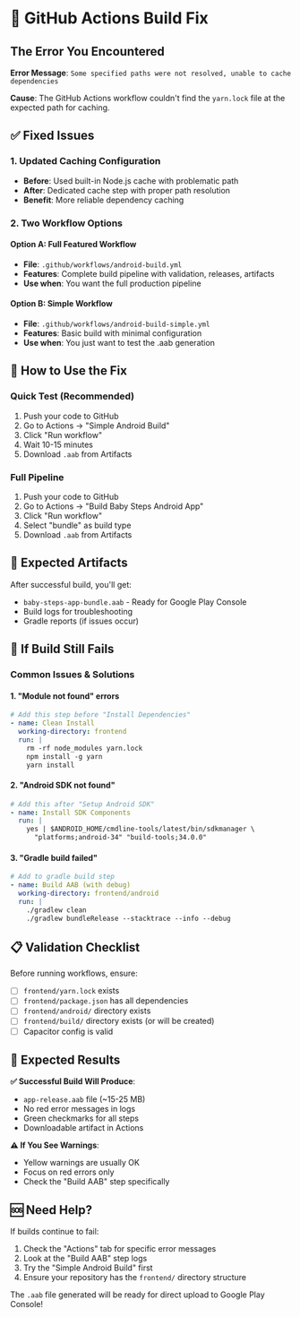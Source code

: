 # 🔧 GitHub Actions Build Fix

## The Error You Encountered

**Error Message**: `Some specified paths were not resolved, unable to cache dependencies`

**Cause**: The GitHub Actions workflow couldn't find the `yarn.lock` file at the expected path for caching.

## ✅ Fixed Issues

### 1. Updated Caching Configuration
- **Before**: Used built-in Node.js cache with problematic path
- **After**: Dedicated cache step with proper path resolution
- **Benefit**: More reliable dependency caching

### 2. Two Workflow Options

#### Option A: Full Featured Workflow
- **File**: `.github/workflows/android-build.yml`
- **Features**: Complete build pipeline with validation, releases, artifacts
- **Use when**: You want the full production pipeline

#### Option B: Simple Workflow  
- **File**: `.github/workflows/android-build-simple.yml`
- **Features**: Basic build with minimal configuration
- **Use when**: You just want to test the .aab generation

## 🚀 How to Use the Fix

### Quick Test (Recommended)
1. Push your code to GitHub
2. Go to Actions → "Simple Android Build"
3. Click "Run workflow"
4. Wait 10-15 minutes
5. Download `.aab` from Artifacts

### Full Pipeline
1. Push your code to GitHub
2. Go to Actions → "Build Baby Steps Android App"
3. Click "Run workflow"
4. Select "bundle" as build type
5. Download `.aab` from Artifacts

## 📁 Expected Artifacts

After successful build, you'll get:
- `baby-steps-app-bundle.aab` - Ready for Google Play Console
- Build logs for troubleshooting
- Gradle reports (if issues occur)

## 🐛 If Build Still Fails

### Common Issues & Solutions

#### 1. "Module not found" errors
```yaml
# Add this step before "Install Dependencies"
- name: Clean Install
  working-directory: frontend
  run: |
    rm -rf node_modules yarn.lock
    npm install -g yarn
    yarn install
```

#### 2. "Android SDK not found"
```yaml
# Add this after "Setup Android SDK"
- name: Install SDK Components
  run: |
    yes | $ANDROID_HOME/cmdline-tools/latest/bin/sdkmanager \
      "platforms;android-34" "build-tools;34.0.0"
```

#### 3. "Gradle build failed"
```yaml
# Add to gradle build step
- name: Build AAB (with debug)
  working-directory: frontend/android
  run: |
    ./gradlew clean
    ./gradlew bundleRelease --stacktrace --info --debug
```

## 📋 Validation Checklist

Before running workflows, ensure:
- [ ] `frontend/yarn.lock` exists
- [ ] `frontend/package.json` has all dependencies
- [ ] `frontend/android/` directory exists
- [ ] `frontend/build/` directory exists (or will be created)
- [ ] Capacitor config is valid

## 🎯 Expected Results

**✅ Successful Build Will Produce**:
- `app-release.aab` file (~15-25 MB)
- No red error messages in logs
- Green checkmarks for all steps
- Downloadable artifact in Actions

**⚠️ If You See Warnings**:
- Yellow warnings are usually OK
- Focus on red errors only
- Check the "Build AAB" step specifically

## 🆘 Need Help?

If builds continue to fail:
1. Check the "Actions" tab for specific error messages
2. Look at the "Build AAB" step logs
3. Try the "Simple Android Build" first
4. Ensure your repository has the `frontend/` directory structure

The `.aab` file generated will be ready for direct upload to Google Play Console!
